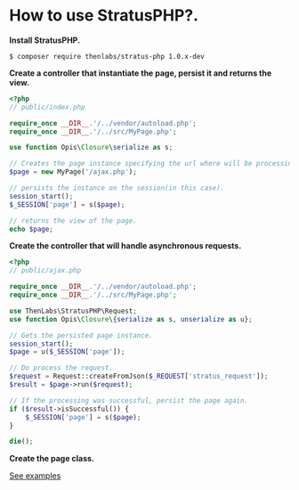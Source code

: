 
# How to use StratusPHP?.

**Install StratusPHP.**

    $ composer require thenlabs/stratus-php 1.0.x-dev

**Create a controller that instantiate the page, persist it and returns the view.**

```php
<?php
// public/index.php

require_once __DIR__.'/../vendor/autoload.php';
require_once __DIR__.'/../src/MyPage.php';

use function Opis\Closure\serialize as s;

// Creates the page instance specifying the url where will be processing the requests.
$page = new MyPage('/ajax.php');

// persists the instance on the session(in this case).
session_start();
$_SESSION['page'] = s($page);

// returns the view of the page.
echo $page;
```

**Create the controller that will handle asynchronous requests.**

```php
<?php
// public/ajax.php

require_once __DIR__.'/../vendor/autoload.php';
require_once __DIR__.'/../src/MyPage.php';

use ThenLabs\StratusPHP\Request;
use function Opis\Closure\{serialize as s, unserialize as u};

// Gets the persisted page instance.
session_start();
$page = u($_SESSION['page']);

// Do process the request.
$request = Request::createFromJson($_REQUEST['stratus_request']);
$result = $page->run($request);

// If the processing was successful, persist the page again.
if ($result->isSuccessful()) {
    $_SESSION['page'] = s($page);
}

die();
```

**Create the page class.**

[See examples](examples/index.md)